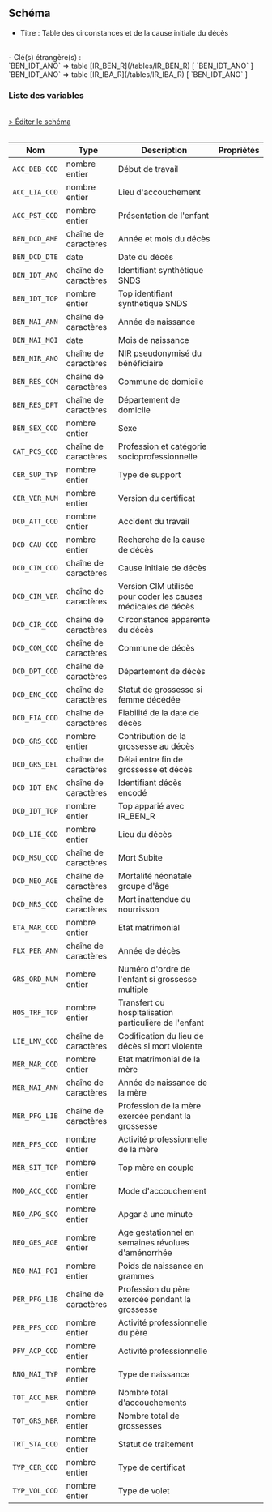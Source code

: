 ## Schéma

- Titre : Table des circonstances et de la cause initiale du décès
<br />
- Clé(s) étrangère(s) : <br />
`BEN_IDT_ANO` => table [IR_BEN_R](/tables/IR_BEN_R) [ `BEN_IDT_ANO` ]<br />
`BEN_IDT_ANO` => table [IR_IBA_R](/tables/IR_IBA_R) [ `BEN_IDT_ANO` ]<br />

### Liste des variables
<br />
<div>
    <a href="https://gitlab.com/healthdatahub/schema-snds/edit/master/schemas/Causes%20de%20d%C3%A9c%C3%A8s/KI_CCI_R.json"  
    arget="_blank" rel="noopener noreferrer">> Éditer le schéma</a>
    <OutboundLink />
</div>
<br />

Nom|Type|Description|Propriétés
-|-|-|-
`ACC_DEB_COD`|nombre entier|Début de travail||
`ACC_LIA_COD`|nombre entier|Lieu d&#x27;accouchement||
`ACC_PST_COD`|nombre entier|Présentation de l&#x27;enfant||
`BEN_DCD_AME`|chaîne de caractères|Année et mois du décès||
`BEN_DCD_DTE`|date|Date du décès||
`BEN_IDT_ANO`|chaîne de caractères|Identifiant synthétique SNDS||
`BEN_IDT_TOP`|nombre entier|Top identifiant synthétique SNDS||
`BEN_NAI_ANN`|chaîne de caractères|Année de naissance||
`BEN_NAI_MOI`|date|Mois de naissance||
`BEN_NIR_ANO`|chaîne de caractères|NIR pseudonymisé du bénéficiaire||
`BEN_RES_COM`|chaîne de caractères|Commune de domicile||
`BEN_RES_DPT`|chaîne de caractères|Département de domicile||
`BEN_SEX_COD`|nombre entier|Sexe||
`CAT_PCS_COD`|chaîne de caractères|Profession et catégorie socioprofessionnelle||
`CER_SUP_TYP`|nombre entier|Type de support||
`CER_VER_NUM`|nombre entier|Version du certificat||
`DCD_ATT_COD`|nombre entier|Accident du travail||
`DCD_CAU_COD`|nombre entier|Recherche de la cause de décès||
`DCD_CIM_COD`|chaîne de caractères|Cause initiale de décès||
`DCD_CIM_VER`|chaîne de caractères|Version CIM utilisée pour coder les causes médicales de décès||
`DCD_CIR_COD`|chaîne de caractères|Circonstance apparente du décès||
`DCD_COM_COD`|chaîne de caractères|Commune de décès||
`DCD_DPT_COD`|chaîne de caractères|Département de décès||
`DCD_ENC_COD`|chaîne de caractères|Statut de grossesse si femme décédée||
`DCD_FIA_COD`|chaîne de caractères|Fiabilité de la date de décès||
`DCD_GRS_COD`|nombre entier|Contribution de la grossesse au décès||
`DCD_GRS_DEL`|chaîne de caractères|Délai entre fin de grossesse et décès||
`DCD_IDT_ENC`|chaîne de caractères|Identifiant décès encodé||
`DCD_IDT_TOP`|nombre entier|Top apparié avec IR_BEN_R||
`DCD_LIE_COD`|nombre entier|Lieu du décès||
`DCD_MSU_COD`|chaîne de caractères|Mort Subite||
`DCD_NEO_AGE`|chaîne de caractères|Mortalité néonatale groupe d&#x27;âge||
`DCD_NRS_COD`|chaîne de caractères|Mort inattendue du nourrisson||
`ETA_MAR_COD`|nombre entier|Etat matrimonial||
`FLX_PER_ANN`|chaîne de caractères|Année de décès||
`GRS_ORD_NUM`|nombre entier|Numéro d&#x27;ordre de l&#x27;enfant si grossesse multiple||
`HOS_TRF_TOP`|nombre entier|Transfert ou hospitalisation particulière de l&#x27;enfant||
`LIE_LMV_COD`|chaîne de caractères|Codification du lieu de décès si mort violente||
`MER_MAR_COD`|nombre entier|Etat matrimonial de la mère||
`MER_NAI_ANN`|chaîne de caractères|Année de naissance de la mère||
`MER_PFG_LIB`|chaîne de caractères|Profession de la mère exercée pendant la grossesse||
`MER_PFS_COD`|nombre entier|Activité professionnelle de la mère||
`MER_SIT_TOP`|nombre entier|Top mère en couple||
`MOD_ACC_COD`|nombre entier|Mode d&#x27;accouchement||
`NEO_APG_SCO`|nombre entier|Apgar à une minute||
`NEO_GES_AGE`|nombre entier|Age gestationnel en semaines révolues d&#x27;aménorrhée||
`NEO_NAI_POI`|nombre entier|Poids de naissance en grammes||
`PER_PFG_LIB`|chaîne de caractères|Profession du père exercée pendant la grossesse||
`PER_PFS_COD`|nombre entier|Activité professionnelle du père||
`PFV_ACP_COD`|nombre entier|Activité professionnelle||
`RNG_NAI_TYP`|nombre entier|Type de naissance||
`TOT_ACC_NBR`|nombre entier|Nombre total d&#x27;accouchements||
`TOT_GRS_NBR`|nombre entier|Nombre total de grossesses||
`TRT_STA_COD`|nombre entier|Statut de traitement||
`TYP_CER_COD`|nombre entier|Type de certificat||
`TYP_VOL_COD`|nombre entier|Type de volet||

